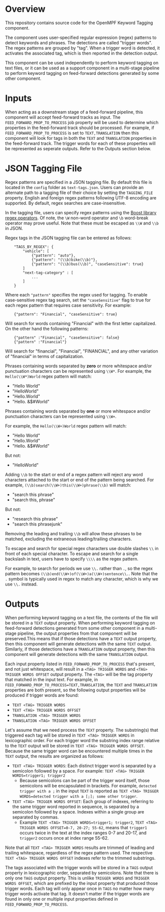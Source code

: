 # Overview

This repository contains source code for the OpenMPF Keyword Tagging component.

The component uses user-specified regular expression (regex) patterns to detect
keywords and phrases. The detections are called "trigger words". The regex
patterns are grouped by "tag". When a trigger word is detected, it activates the
associated tag, which is then reported in the detection output.

This component can be used independently to perform keyword tagging on text
files, or it can be used as a support component in a multi-stage pipeline to
perform keyword tagging on feed-forward detections generated by some other
component.

# Inputs

When acting as a downstream stage of a feed-forward pipeline, this component will
accept feed-forward tracks as input. The `FEED_FORWARD_PROP_TO_PROCESS` job
property will be used to determine which properties in the feed-forward track
should be processed. For example, if `FEED_FORWARD_PROP_TO_PROCESS` is set to
`TEXT,TRANSLATION` then this component will look for tags in both the `TEXT` and
`TRANSLATION` properties in the feed-forward track. The trigger words for each of
these properties will be represented as seperate outputs. Refer to the Outputs
section below.

# JSON Tagging File

Regex patterns are specified in a JSON tagging file. By default this file is
located in the `config` folder as `text-tags.json`. Users can provide an
alternate path to a tagging file of their choice by setting the `TAGGING_FILE`
property. English and foreign regex patterns following UTF-8 encoding are
supported. By default, regex searches are case-insensitive.

In the tagging file, users can specify regex patterns using the [Boost library
regex operators](https://cs.brown.edu/~jwicks/boost/libs/regex/doc/syntax.html).
Of note, the `\W` non-word operator and `\b` word-break operator may prove
useful. Note that these must be escaped as `\\W` and `\\b` in JSON.

Regex tags in the JSON tagging file can be entered as follows:

```
    "TAGS_BY_REGEX": {
        "vehicle": [
            {"pattern": "auto"},
            {"pattern": "(\\b)bike(\\b)"},
            {"pattern": "(\\b)bus(\\b)", "caseSensitive": true}
        ]
        "next-tag-category" : [
            ...
        ]
    }
```

Where each `"pattern"` specifies the regex used for tagging. To enable
case-sensitive regex tag search, set the `"caseSensitive"` flag to true for each
regex pattern that requires case sensitivity. For example:

```
    {"pattern": "Financial", "caseSensitive": true}
```

Will search for words containing "Financial" with the first letter capitalized.
On the other hand the following patterns:

```
    {"pattern" :"Financial", "caseSensitive": false}
    {"pattern" :"Financial"}
```

Will search for "financial", "Financial", "FINANCIAL", and any other variation
of "financial" in terms of capitalization.

Phrases containing words separated by **zero** or more whitespace and/or
punctuation characters can be represented using `\\W*`. For example, the
`Hello(\\W*)World` regex pattern will match:

* "Hello World"
* "HelloWorld"
* "Hello.World"
* "Hello. &$#World"

Phrases containing words separated by **one** or more whitespace and/or
punctuation characters can be represented using `\\W+`.

For example, the `Hello(\\W+)World` regex pattern will match:

* "Hello World"
* "Hello.World"
* "Hello. &$#World"

But not:

* "HelloWorld"

Adding `\\b` to the start or end of a regex pattern will reject any word
characters attached to the start or end of the pattern being searched. For
example, `(\\b)search(\\W+)this(\\W+)phrase(\\b)` will match:

* "search this phrase"
* "search  this, phrase"

But not:

* "research this phrase"
* "search this phrasejunk"

Removing the leading and trailing `\\b` will allow these phrases to be matched,
excluding the extraneous leading/trailing characters.

To escape and search for special regex characters use double slashes `\\` in
front of each special character. To escape and search for a single backslash in
text, users have to specify `\\\\` as the regex pattern.

For example, to search for periods we use `\\.` rather than `.`, so the regex
pattern becomes `(\\b)end(\\W+)of(\\W+)a(\\W+)sentence\\.`. Note that the `.`
symbol is typically used in regex to match any character, which is why we use `\\.`
instead.


# Outputs

When performing keyword tagging on a text file, the contents of the file will be
stored in a `TEXT` output property. When performing keyword tagging on
feed-forward detections generated from some other component in a multi-stage
pipeline, the output properties from that component will be preserved.This
means that if those detections have a `TEXT` output property, then this
component will generate detections with the same `TEXT` output. Similarly, if
those detections have a `TRANSLATION` output property, then this component will
generate detections with the same `TRANSLATION` output.

Each input property listed in `FEED_FORWARD_PROP_TO_PROCESS` that's present, and
not just whitespace, will result in a `<TAG> TRIGGER WORDS` and 
`<TAG> TRIGGER WORDS OFFSET` output property. The `<TAG>` will be the tag property
that matched in the input text. For example, in
`FEED_FORWARD_PROP_TO_PROCESS=TEXT,TRANSLATION`, the `TEXT` and `TRANSLATION`
properties are both present, so the following output properties will be produced
if trigger words are found:

- `TEXT <TAG> TRIGGER WORDS`
- `TEXT <TAG> TRIGGER WORDS OFFSET`
- `TRANSLATION <TAG> TRIGGER WORDS`
- `TRANSLATION <TAG> TRIGGER WORDS OFFSET`

Let's assume that we need process the `TEXT` property. The substring(s) that
triggered each tag will be stored in `TEXT <TAG> TRIGGER WORDS` in lexicographic
order. For each trigger word the substring index range relative to the `TEXT`
output will be stored in `TEXT <TAG> TRIGGER WORDS OFFSET`. Because the same
trigger word can be encountered multiple times in the `TEXT` output, the results
are organized as follows:

* `TEXT <TAG> TRIGGER WORDS`: Each distinct trigger word is separated by a
semicolon followed by a space. For example: 
`TEXT <TAG> TRIGGER WORDS=trigger1; trigger2`
    * Because semicolons can be part of the trigger word itself, those semicolons
    will be encapsulated in brackets. For example, `detected trigger with a ;` in
    the input `TEXT` is reported as
    `TEXT <TAG> TRIGGER WORDS=detected trigger with a [;]; some other trigger`.
* `TEXT <TAG> TRIGGER WORDS OFFSET`: Each group of indexes, referring to the same
trigger word reported in sequence, is separated by a semicolon followed by a
space. Indexes within a single group are separated by commas.
    * Example `TEXT <TAG> TRIGGER WORDS=trigger1; trigger2`,
    `TEXT <TAG> TRIGGER WORDS OFFSET=0-7, 20-27; 55-62`, means that `trigger1`
    occurs twice in the text at the index ranges 0-7 and 20-17, and `trigger2`
    occurs once at index range 55-62.

Note that all `TEXT <TAG> TRIGGER WORDS` results are trimmed of leading and
trailing whitespace, regardless of the regex pattern used. The respective
`TEXT <TAG> TRIGGER WORDS OFFSET` indexes refer to the trimmed substrings.

The tags associated with the trigger words will be stored in a `TAGS` output
property in lexicographic order, separated by semicolons. Note that there is only
one `TAGS` output property. This is unlike `TRIGGER WORDS` and
`TRIGGER WORDS OFFSET`, which are prefixed by the input property that produced those
trigger words. Each tag will only appear once in `TAGS` no matter how many trigger
words activate that tag. It doesn't matter if the trigger words are found in only
one or multiple input properties defined in `FEED_FORWARD_PROP_TO_PROCESS`.
